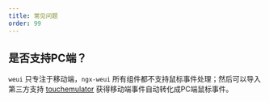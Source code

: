 ```yaml
---
title: 常见问题
order: 99
---
```


## 是否支持PC端？

`weui` 只专注于移动端，`ngx-weui` 所有组件都不支持鼠标事件处理；然后可以导入第三方支持 [touchemulator](https://github.com/hammerjs/touchemulator) 获得移动端事件自动转化成PC端鼠标事件。